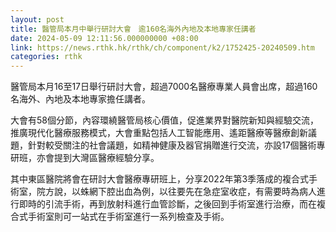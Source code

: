 ```yaml
---
layout: post
title: 醫管局本月中舉行研討大會　逾160名海外內地及本地專家任講者
date: 2024-05-09 12:11:56.000000000 +08:00
link: https://news.rthk.hk/rthk/ch/component/k2/1752425-20240509.htm
categories: rthk
---
```


醫管局本月16至17日舉行研討大會，超過7000名醫療專業人員會出席，超過160名海外、內地及本地專家擔任講者。

大會有58個分節，內容環繞醫管局核心價值，促進業界對醫院新知與經驗交流，推廣現代化醫療服務模式，大會重點包括人工智能應用、遙距醫療等醫療創新議題，針對較受關注的社會議題，如精神健康及器官捐贈進行交流，亦設17個醫術專研班，亦會提到大灣區醫療經驗分享。

其中東區醫院將會在研討大會醫療專研班上，分享2022年第3季落成的複合式手術室，院方說，以蛛網下腔出血為例，以往要先在急症室收症，有需要時為病人進行即時的引流手術，再到放射科進行血管診斷，之後回到手術室進行治療，而在複合式手術室則可一站式在手術室進行一系列檢查及手術。
